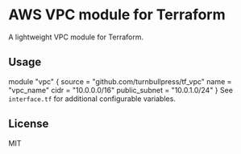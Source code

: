 # AWS VPC module for Terraform
A lightweight VPC module for Terraform.
## Usage
module "vpc" {
  source = "github.com/turnbullpress/tf_vpc"
  name   = "vpc_name"
  cidr   = "10.0.0.0/16"
public_subnet = "10.0.1.0/24"
}
See `interface.tf` for additional configurable variables.
## License
MIT
